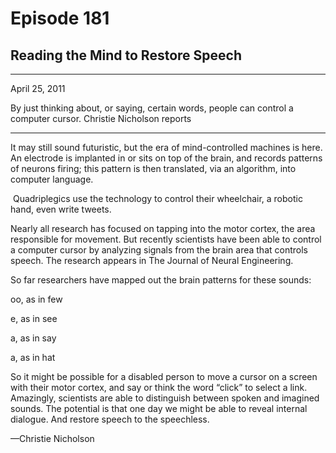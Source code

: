 # Episode 181

## Reading the Mind to Restore Speech

---

April 25, 2011

By just thinking about, or saying, certain words, people can control a computer cursor. Christie Nicholson reports

---

It may still sound futuristic, but the era of mind-controlled machines is here. An electrode is implanted in or sits on top of the brain, and records patterns of neurons firing; this pattern is then translated, via an algorithm, into computer language.

 Quadriplegics use the technology to control their wheelchair, a robotic hand, even write tweets.

Nearly all research has focused on tapping into the motor cortex, the area responsible for movement. But recently scientists have been able to control a computer cursor by analyzing signals from the brain area that controls speech. The research appears in The Journal of Neural Engineering.

So far researchers have mapped out the brain patterns for these sounds:

oo, as in few

e, as in see

a, as in say

a, as in hat

So it might be possible for a disabled person to move a cursor on a screen with their motor cortex, and say or think the word “click” to select a link. Amazingly, scientists are able to distinguish between spoken and imagined sounds. The potential is that one day we might be able to reveal internal dialogue. And restore speech to the speechless.

—Christie Nicholson

